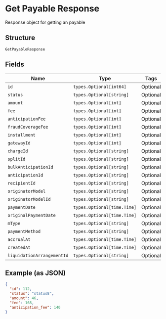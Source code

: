 
# Get Payable Response

Response object for getting an payable

## Structure

`GetPayableResponse`

## Fields

| Name | Type | Tags | Description |
|  --- | --- | --- | --- |
| `id` | `types.Optional[int64]` | Optional | - |
| `status` | `types.Optional[string]` | Optional | - |
| `amount` | `types.Optional[int]` | Optional | - |
| `fee` | `types.Optional[int]` | Optional | - |
| `anticipationFee` | `types.Optional[int]` | Optional | - |
| `fraudCoverageFee` | `types.Optional[int]` | Optional | - |
| `installment` | `types.Optional[int]` | Optional | - |
| `gatewayId` | `types.Optional[int]` | Optional | - |
| `chargeId` | `types.Optional[string]` | Optional | - |
| `splitId` | `types.Optional[string]` | Optional | - |
| `bulkAnticipationId` | `types.Optional[string]` | Optional | - |
| `anticipationId` | `types.Optional[string]` | Optional | - |
| `recipientId` | `types.Optional[string]` | Optional | - |
| `originatorModel` | `types.Optional[string]` | Optional | - |
| `originatorModelId` | `types.Optional[string]` | Optional | - |
| `paymentDate` | `types.Optional[time.Time]` | Optional | - |
| `originalPaymentDate` | `types.Optional[time.Time]` | Optional | - |
| `mType` | `types.Optional[string]` | Optional | - |
| `paymentMethod` | `types.Optional[string]` | Optional | - |
| `accrualAt` | `types.Optional[time.Time]` | Optional | - |
| `createdAt` | `types.Optional[time.Time]` | Optional | - |
| `liquidationArrangementId` | `types.Optional[string]` | Optional | - |

## Example (as JSON)

```json
{
  "id": 112,
  "status": "status8",
  "amount": 46,
  "fee": 168,
  "anticipation_fee": 140
}
```

